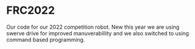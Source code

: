 # FRC2022
Our code for our 2022 competition robot. New this year we are using swerve drive for improved manuverablility and we also switched to using command based programming.
